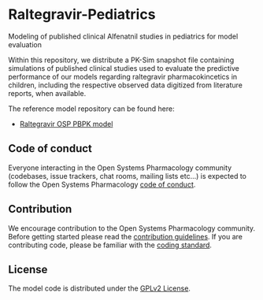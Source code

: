 # Raltegravir-Pediatrics

Modeling of published clinical Alfenatnil studies in pediatrics for model evaluation

Within this repository, we distribute a PK-Sim snapshot file containing simulations of published clinical studies used to evaluate the predictive performance of our models regarding raltegravir pharmacokincetics in children, including the respective observed data digitized from literature reports, when available.

The reference model repository can be found here:

- [Raltegravir OSP PBPK model](https://github.com/Open-Systems-Pharmacology/Raltegravir-Model)

## Code of conduct
Everyone interacting in the Open Systems Pharmacology community (codebases, issue trackers, chat rooms, mailing lists etc...) is expected to follow the Open Systems Pharmacology [code of conduct](https://github.com/Open-Systems-Pharmacology/Suite/blob/master/CODE_OF_CONDUCT.md#contributor-covenant-code-of-conduct).

## Contribution
We encourage contribution to the Open Systems Pharmacology community. Before getting started please read the [contribution guidelines](https://github.com/Open-Systems-Pharmacology/Suite/blob/master/CONTRIBUTING.md#ways-to-contribute). If you are contributing code, please be familiar with the [coding standard](https://github.com/Open-Systems-Pharmacology/Suite/blob/master/CODING_STANDARDS.md#visual-studio-settings).

## License
The model code is distributed under the [GPLv2 License](https://github.com/Open-Systems-Pharmacology/Suite/blob/develop/LICENSE).
